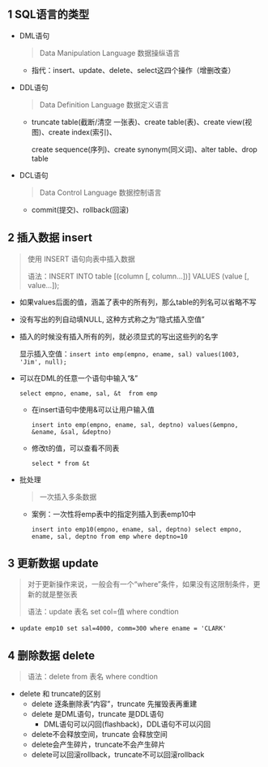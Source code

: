 ## 1 SQL语言的类型

- DML语句

  > Data Manipulation Language 数据操纵语言

  - 指代：insert、update、delete、select这四个操作（增删改查）

- DDL语句

  > Data Definition Language 数据定义语言

  - truncate table(截断/清空 一张表)、create table(表)、create view(视图)、create index(索引)、

    create sequence(序列)、create synonym(同义词)、alter table、drop table

- DCL语句

  > Data Control Language 数据控制语言

  - commit(提交)、rollback(回滚)

## 2 插入数据 insert

> 使用 INSERT 语句向表中插入数据
>
> 语法：INSERT INTO  table [(column [, column...])] VALUES  (value [, value...]);

- 如果values后面的值，涵盖了表中的所有列，那么table的列名可以省略不写

- 没有写出的列自动填NULL, 这种方式称之为“隐式插入空值”

- 插入的时候没有插入所有的列，就必须显式的写出这些列的名字

  显示插入空值：`insert into emp(empno, ename, sal) values(1003, 'Jim', null);`

- 可以在DML的任意一个语句中输入“&”

  `select empno, ename, sal, &t  from emp`

  - 在insert语句中使用&可以让用户输入值

    `insert into emp(empno, ename, sal, deptno) values(&empno, &ename, &sal, &deptno)`

  - 修改t的值，可以查看不同表

    `select * from &t`

- 批处理

  > 一次插入多条数据

  - 案例：一次性将emp表中的指定列插入到表emp10中

    `insert into emp10(empno, ename, sal, deptno) select empno, ename, sal, deptno from emp where deptno=10`

## 3 更新数据 update

> 对于更新操作来说，一般会有一个“where”条件，如果没有这限制条件，更新的就是整张表
>
> 语法：update 表名 set col=值 where condtion

- `update emp10 set sal=4000, comm=300 where ename = 'CLARK'`

## 4 删除数据 delete

> 语法：delete from 表名 where condtion

- delete 和 truncate的区别
  - delete 逐条删除表“内容”，truncate 先摧毁表再重建
  - delete 是DML语句，truncate 是DDL语句
    - DML语句可以闪回(flashback)，DDL语句不可以闪回
  - delete不会释放空间，truncate 会释放空间
  - delete会产生碎片，truncate不会产生碎片
  - delete可以回滚rollback，truncate不可以回滚rollback



